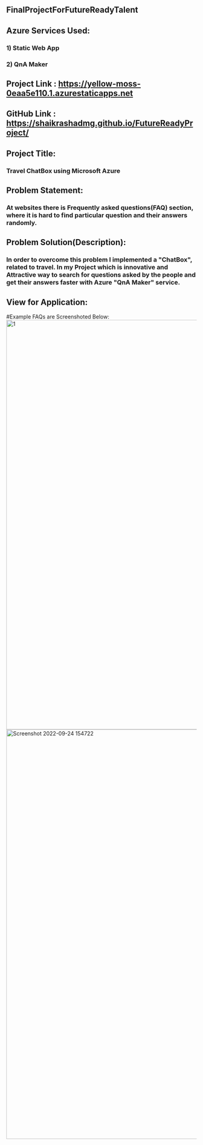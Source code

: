 ## FinalProjectForFutureReadyTalent
## Azure Services Used: 
### 1) Static Web App
### 2) QnA Maker
## Project Link : https://yellow-moss-0eaa5e110.1.azurestaticapps.net

## GitHub Link : https://shaikrashadmg.github.io/FutureReadyProject/

## Project Title:
### Travel ChatBox using Microsoft Azure

## Problem Statement:
### At websites there is Frequently asked questions(FAQ) section, where it is hard to find particular question and their answers randomly.

## Problem Solution(Description):
### In order to overcome this problem I implemented a "ChatBox", related to travel. In my Project which  is innovative  and  Attractive way to search for questions asked by the people and get their answers faster with Azure "QnA Maker" service.
## View for Application:


#Example FAQs are Screenshoted Below:
<img width="1080" alt="1" src="https://user-images.githubusercontent.com/113987224/192092717-869242f0-c016-40fc-923d-6ac7a2d7e16a.png">
<img width="1080" alt="Screenshot 2022-09-24 154722" src="https://user-images.githubusercontent.com/113987224/192092721-551bc977-fc8a-48d2-a655-dad659abe474.png">
